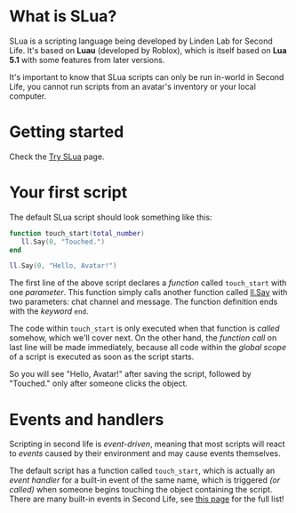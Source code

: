# What is SLua?
SLua is a scripting language being developed by Linden Lab for Second Life. It's based on **Luau** (developed by Roblox), which is itself based on **Lua 5.1** with some features from later versions.

It's important to know that SLua scripts can only be run in-world in Second Life, you cannot run scripts from an avatar's inventory or your local computer.

# Getting started
Check the [Try SLua](https://wiki.secondlife.com/wiki/Try_SLua) page.

# Your first script
The default SLua script should look something like this:

```lua
function touch_start(total_number)
   ll.Say(0, "Touched.")
end

ll.Say(0, "Hello, Avatar!")
```

The first line of the above script declares a *function* called `touch_start` with one *parameter*. This function simply calls another function called [ll.Say](https://wiki.secondlife.com/wiki/LlSay) with two parameters: chat channel and message. The function definition ends with the *keyword* `end`.

The code within `touch_start` is only executed when that function is *called* somehow, which we'll cover next. On the other hand, the _function call_ on last line will be made immediately, because all code within the _global scope_ of a script is executed  as soon as the script starts.

So you will see "Hello, Avatar!" after saving the script, followed by "Touched." only after someone clicks the object.

# Events and handlers
Scripting in second life is *event-driven*, meaning that most scripts will react to *events* caused by their environment and may cause events themselves.

The default script has a function called `touch_start`, which is actually an *event handler* for a built-in event of the same name, which is triggered *(or called)* when someone begins touching the object containing the script. There are many built-in events in Second Life, see [this page](https://wiki.secondlife.com/wiki/Category:LSL_Events/ID) for the full list!
